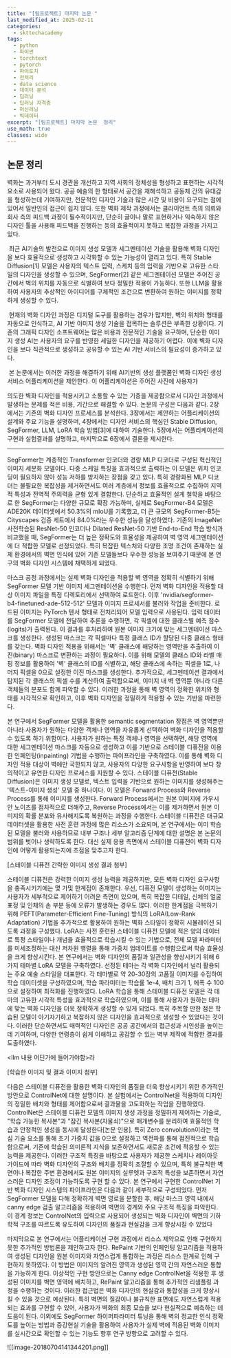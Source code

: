```yaml
---
title: "[팀프로젝트] 마지막 논문 "
last_modified_at: 2025-02-11
categories:
  - skttechacademy
tags:
  - python
  - 파이썬
  - torchtext
  - pytorch
  - 파이토치
  - 전처리
  - data science
  - 데이터 분석
  - 딥러닝
  - 딥러닝 자격증
  - 머신러닝
  - 빅데이터
excerpt: "[팀프로젝트] 마지막 논문  정리"
use_math: true
classes: wide
---
```


## 논문 정리

벽화는 과거부터 도시 경관을 개선하고 지역 사회의 정체성을 형성하고 표현하는 시각적 요소로 사용되어 왔다. 공공 예술의 한 형태로서 공간을 재해석하고 공동체 간의 유대감을 형성하는데 기여하지만, 전문적인 디자인 기술과 많은 시간 및 비용이 요구되는 점에 있어서 일반인의 접근이 쉽지 않다. 또한 벽화 제작 과정에서는 클라이언트 측의 의뢰와 회사 측의 피드백 과정이 필수적이지만, 단순히 글이나 말로 표현하거나 익숙하지 않은 디자인 툴을 사용해 피드백을 진행하는 등의 효율적이지 못하고 복잡한 과정을 가지고 있다.

 최근 AI기술의 발전으로 이미지 생성 모델과 세그멘테이션 기술을 활용해 벽화 디자인을 보다 효율적으로 생성하고 시각화할 수 있는 가능성이 열리고 있다. 특히 Stable Diffusion[1] 모델은 사용자의 텍스트 입력, 스케치 등의 입력을 기반으로 고유한 스타일의 디자인을 생성할 수 있으며, SegFormer[2] 같은 세그멘테이션 모델은 주어진 공간에서 벽의 위치를 자동으로 식별하여 보다 정밀한 적용이 가능하다. 또한 LLM을 활용하여 사용자의 추상적인 아이디어를 구체적인 조건으로 변환하여 원하는 이미지를 정확하게 생성할 수 있다.

 현재의 벽화 디자인 과정은 디지털 도구를 활용하는 경우가 많지만, 벽의 위치와 형태를 자동으로 인식하고, AI 기반 이미지 생성 기술을 접목하는 솔루션은 부족한 상황이다. 기존의 그래픽 디자인 소프트웨어는 많은 비용과 전문적인 기술을 요구하며, 단순한 이미지 생성 AI는 사용자의 요구를 반영한 세밀한 디자인을 제공하기 어렵다. 이에 벽화 디자인을 보다 직관적으로 생성하고 공유할 수 있는 AI 기반 서비스의 필요성이 증가하고 있다.

 본 논문에서는 이러한 과정을 해결하기 위해 AI기반의 생성 플랫폼인 벽화 디자인 생성 서비스 어플리케이션을 제안한다. 이 어플리케이션은 주어진 사진에 사용자가

의도한 벽화 디자인을 적용시키고 소통할 수 있는 기증을 제공함으로서 디자인 과정에서 발생하는 문제를 적은 비용, 기간으로 해결할 수 있다. 논문의 구성은 다음과 같다. 2장에서는 기존의 벽화 디자인 프로세스를 분석한다. 3장에서는 제안하는 어플리케이션의 설계와 주요 기능을 설명하며, 4장에서는 디자인 서비스의 핵심인 Stable Diffusion, SegFormer, LLM, LoRA 학습 방법[3]에 대하여 기술한다. 5장에서는 어플리케이션의 구현과 실험결과를 설명하고, 마지막으로 6장에서 결론을 제시한다.

---

SegFormer는 계층적인 Transformer 인코더와 경량 MLP 디코더로 구성된 혁신적인 이미지 세분화 모델이다. 다중 스케일 특징을 효과적으로 출력하는 이 모델은 위치 인코딩이 필요하지 않아 성능 저하를 방지하는 장점을 갖고 있다. 특히 경량화된 MLP 디코더는 불필요한 복잡성을 제거하면서도 여러 계층에서 정보를 효율적으로 수집하여 지역적 특성과 전역적 주의력을 균형 있게 결합한다. 단순하고 효율적인 설계 철학을 바탕으로 한 SegFormer는 다양한 규모로 확장 가능하며, 실제로 SegFormer-B4 모델은 ADE20K 데이터셋에서 50.3%의 mIoU를 기록했고, 더 큰 규모의 SegFormer-B5는 Cityscapes 검증 세트에서 84.0%라는 우수한 성능을 달성하였다. 기존의 ImageNet 사전학습된 ResNet-50 인코더나 Dilated ResNet-50 기반 End-to-End 학습 방식과 비교했을 때, SegFormer는 더 높은 정확도와 효율성을 제공하여 벽 영역 세그멘테이션에 더 적합한 모델로 선정되었다. 특히 복잡한 텍스처와 다양한 조명 조건이 존재하는 실제 환경에서의 벽면 인식에 있어 기존 모델들보다 우수한 성능을 보여주기 때문에 본 연구의 벽화 디자인 시스템에 채택하게 되었다.

마스크 공정 과정에서는 실제 벽화 디자인을 적용할 벽 영역을 정확히 식별하기 위해 SegFormer 모델 기반 이미지 세그멘테이션을 수행한다. 먼저 벽화 디자인을 적용할 대상 이미지 파일을 특정 디렉토리에서 선택하여 로드한다. 이후 'nvidia/segformer-b4-finetuned-ade-512-512' 모델과 이미지 프로세서를 불러와 작업을 준비한다. 로드된 이미지는 PyTorch 텐서 형태로 전처리되어 모델 입력으로 사용된다. 입력 데이터를 SegFormer 모델에 전달하여 추론을 수행하면, 각 픽셀에 대한 클래스별 예측 점수(logits)가 출력된다. 이 결과를 후처리하여 원본 이미지 크기에 맞는 세그멘테이션 마스크를 생성한다. 생성된 마스크는 각 픽셀마다 특정 클래스 ID가 할당된 다중 클래스 형태를 갖는다. 벽화 디자인 적용을 위해서는 '벽' 클래스에 해당하는 영역만을 추출하여 이진(binary) 마스크로 변환하는 과정이 필요하다. 이를 위해 모델의 클래스 ID와 라벨 매핑 정보를 활용하여 '벽' 클래스의 ID를 식별하고, 해당 클래스에 속하는 픽셀을 1로, 나머지 픽셀을 0으로 설정한 이진 마스크를 생성한다. 추가적으로, 세그멘테이션 결과에서 탐지된 각 클래스의 픽셀 수를 계산하여 출력함으로써, 이미지 내 벽 영역뿐 아니라 다른 객체들의 분포도 함께 파악할 수 있다. 이러한 과정을 통해 벽 영역의 정확한 위치와 형태를 시각적으로 확인하고, 이후 벽화 디자인을 정밀하게 적용할 수 있는 기반을 마련한다.

본 연구에서 SegFormer 모델을 활용한 semantic segmentation 장점은 벽 영역뿐만 아니라 사용자가 원하는 다양한 객체나 영역을 자유롭게 선택하여 벽화 디자인을 적용할 수 있도록 하기 위함이다. 사용자가 원하는 특정 객체나 영역을 선택하면, 해당 영역에 대한 세그멘테이션 마스크를 자동으로 생성하고 이를 기반으로 스테이블 디퓨전을 이용한 인페인팅(inpainting) 기법을 수행하는 파이프라인을 구축하였다. 이를 통해 벽화 디자인 적용 대상이 벽에만 국한되지 않고, 사용자의 다양한 요구사항을 반영하여 보다 창의적이고 유연한 디자인 프로세스를 지원할 수 있다. 스테이블 디퓨전(Stable Diffusion)은 이미지 생성 모델로, 텍스트 입력을 기반으로 원하는 이미지를 생성해주는 '텍스트-이미지 생성' 모델 중 하나이다. 이 모델은 Forward Process와 Reverse Process를 통해 이미지를 생성한다. Forward Process에서는 원본 이미지에 가우시안 노이즈를 점차적으로 더해주고, Reverse Process에서는 이를 제거하면서 원본 이미지의 확률 분포와 유사해지도록 복원하는 과정을 수행한다. 스테이블 디퓨전은 대규모 데이터셋을 활용한 사전 훈련 과정에 많은 리소스가 소요되며, 본 연구에서는 이미 학습된 모델을 불러와 사용하므로 내부 구조나 세부 알고리즘 단계에 대한 설명은 본 논문의 범위를 벗어나 생략하도록 한다. 대신 실제 응용 측면에서 스테이블 디퓨전이 벽화 디자인에 어떻게 활용되는지에 초점을 맞추고자 한다.

[스테이블 디퓨전 간략한 이미지 생성 결과 첨부]

스테이블 디퓨전은 강력한 이미지 생성 능력을 제공하지만, 모든 벽화 디자인 요구사항을 충족시키기에는 몇 가및 한계점이 존재한다. 우선, 디퓨전 모델이 생성하는 이미지는 사용자가 세부적으로 제어하기 어려운 측면이 있으며, 특히 복잡한 디테일, 신체의 얼굴 표정 및 인체의 손 부분 등에 오류가 발생하는 경우도 많다. 이러한 한계점을 극복하기 위해 PEFT(Parameter-Efficient Fine-Tuning) 방식의 LoRA(Low-Rank Adaptation) 기법을 추가적으로 활용하여 원하는 벽화 스타일이 정확히 시뮬레이션 되도록 과정을 구성했다. LoRA는 사전 훈련된 스테이블 디퓨전 모델에 적은 양의 데이터로 특정 스타일이나 개념을 효율적으로 학습시킬 수 있는 기법으로, 전체 모델 파라미터를 미세조정하는 대신 저차원 행렬을 통해 가중치 업데이트를 수행함으로써 학습 효율성을 크게 향상시킨다. 본 연구에서는 벽화 디자인의 품질과 일관성을 향상시키기 위해 6가지 테마별 LoRA 모델을 구축하였다. 선정된 테마는 각 벽화 디자인에서 널리 활용되는 주요 예술 스타일을 대표한다. 각 테마별로 약 20-30장의 고품질 이미지를 수집하여 학습 데이터셋을 구성하였으며, 학습 파라미터는 학습률 1e-4, 배치 크기 1, 에폭 수 100으로 설정하여 최적화를 진행하였다. LoRA 학습을 통해 스테이블 디퓨전 모델은 각 테마의 고유한 시각적 특성을 효과적으로 학습하였으며, 이를 통해 사용자가 원하는 테마에 맞는 벽화 디자인을 더욱 정확하게 생성할 수 있게 되었다. 특히 주목할 만한 점은 학습된 모델이 아기자기하고 복잡하지 않은 디자인을 효과적으로 생성할 수 있었다는 것이다. 이러한 단순하면서도 매력적인 디자인은 공공 공간에서의 접근성과 시인성을 높이는 데 기여하며, 다양한 연령층이 쉽게 이해하고 공감할 수 있는 벽부 제작에 적합한 결과를 도출하였다.

<llm 내용 어딘가에 들어가야함>라

[학습한 이미지 및 결과 이미지 첨부]

다음은 스테이블 디퓨전을 활용한 벽화 디자인의 품질을 더욱 향상시키기 위한 추가적인 방안으로 ControlNet에 대한 설명이다. 본 실험에서는 ControlNet을 적용하여 디자인의 정밀한 배치와 형태를 제어함으로써 결과물을 고도화하는 작업을 진행하였다. ControlNet은 스테이블 디퓨전 모델의 이미지 생성 과정을 정밀하게 제어하는 기술로, "학습 가능한 복사본"과 "잠긴 복사본(자물쇠)"으로 매개변수를 분리하여 효율적인 학습과 안정적인 생성을 동시에 달성한다[논문 인용]. 특히 Zero convolution이라는 핵심 기술 요소를 통해 초기 가중치 값을 0으로 설정하고 역전파를 통해 점진적으로 학습함으로써, 기존에 학습된 의미론적 지식을 보존하면서도 새로운 조건에 적응할 수 있는 능력을 제공한다. 이러한 구조적 특징을 바탕으로 사용자가 제공한 스케치나 레이아웃 가이드에 따라 벽화 디자인의 구조와 배치를 정확히 조절할 수 있으며, 특히 불규칙한 벽면이나 복잡한 주변 환경에서도 원본 이미지의 실루엣과 구조적 특성을 보존하면서 자연스러운 디자인 조정이 가능하도록 구현 할 수 있다. 본 연구에서 구현한 ControlNet 기반 벽화 디자인 시스템의 파이프라인은 다음과 같이 세부적으로 구성되었다. 먼저 SegFormer 모델을 다해 정확하게 벽면 영로을 분할한 후, 해당 마스크 영역 내에서 canny edge 검출 알고리즘을 적용하여 벽면의 경계와 주요 구조적 특징을 파악한다. 이 경계 정보는 ControlNet의 입력으로 사용되어 생성되는 벽화 디자인이 벽면의 기하학적 구조를 따르도록 유도하여 디자인의 품질과 현실감을 크게 향상시킬 수 있었다

마지막으로 본 연구에서는 어플리케이션 구현 과정에서 리소스 제약으로 인해 구현하지 못한 추가적인 방법론을 제안하고자 한다. RePaint 기반의 인페인팅 알고리즘을 적용하여 생성된 디자인을 원본 이미지와 자연스럽게 통합하는 과정은 리소스 한계로 인해 구현하지 못하였다. 이 방법은 이미지의 알려진 영역과 생성된 영역 간의 자연스러운 통합을 가능하게 한다. 이상적인 구현 방안으로는 Canny edge ControlNet을 적용한 후 생성된 이미지를 벽면 영역에 배치하고, RePaint 알고리즘을 통해 추가적인 리샘플링 과정을 수행하는 것이다. 이러한 접근법은 벽화 디자인의 현실감과 통합성을 크게 향상시킬 수 있을 것으로 예상된다. 특히 벽면의 질감이나 불규칙한 표면에도 자연스럽게 적용되는 효과를 구현할 수 있어, 사용자가 벽화의 최종 모습을 보다 현실적으로 예측하는 데 도움이 된다. 이외에도 SegFormer 하이퍼파라미터 튜닝을 통해 벽의 정교한 인식 정확도를 높이는 방법과 증강현실 기술을 활용하여 사용자가 실제 벽에 적용된 벽화 이미지를 실시간으로 확인할 수 있는 기능도 향후 연구 방향으로 고려할 수 있다.





![[image-20180704141344201.png]]